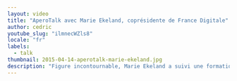 ```yaml
---
layout: video
title: "AperoTalk avec Marie Ekeland, coprésidente de France Digitale"
author: cedric
youtube_slug: "ilmnecWZls8"
locale: "fr"
labels:
  - talk
thumbnail: 2015-04-14-aperotalk-marie-ekeland.jpg
description: "Figure incontournable, Marie Ekeland a suivi une formation de développeur avant de travailler dans le capital-risque. Dès 2005 elle rejoint Elaia Partners et accompagne Criteo depuis ses débuts. Elle est aujourd'hui coprésidente de France Digitale."
---
```

